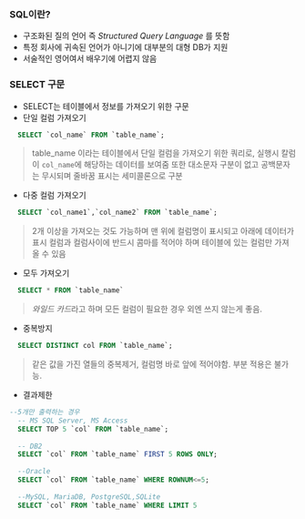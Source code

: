 ### SQL이란?

- 구조화된 질의 언어 즉 *Structured Query Language* 를 뜻함
- 특정 회사에 귀속된 언어가 아니기에 대부분의 대형 DB가 지원
- 서술적인 영어여서 배우기에 어렵지 않음


### SELECT 구문

 - SELECT는 테이블에서 정보를 가져오기 위한 구문
 - 단일 컬럼 가져오기
```sql
  SELECT `col_name` FROM `table_name`;
```
>table_name 이라는 테이블에서 단일 컬럼을 가져오기 위한 쿼리로, 실행시 칼럼이 `col_name`에 해당하는 데이터를 보여줌
>또한 대소문자 구분이 없고 공백문자는 무시되며 줄바꿈 표시는 세미콜론으로 구분

- 다중 컬럼 가져오기

```sql
  SELECT `col_name1`,`col_name2` FROM `table_name`;
```
>2개 이상을 가져오는 것도 가능하며 맨 위에 컬럼명이 표시되고 아래에 데이터가 표시
>컬럼과 컬럼사이에 반드시 콤마를 적어야 하며 테이블에 있는 컬럼만 가져올 수 있음

- 모두 가져오기 

```sql
  SELECT * FROM `table_name`
```
>*와일드 카드*라고 하며 모든 컬럼이 필요한 경우 외엔 쓰지 않는게 좋음.

- 중복방지

```sql
  SELECT DISTINCT col FROM `table_name`;
```
>같은 값을 가진 열들의 중복제거, 컬럼명 바로 앞에 적어야함.
>부분 적용은 불가능.

- 결과제한

```sql
--5개만 출력하는 경우
  -- MS SQL Server, MS Access
  SELECT TOP 5 `col` FROM `table_name`;
  
  -- DB2
  SELECT `col` FROM `table_name` FIRST 5 ROWS ONLY;
  
  --Oracle
  SELECT `col` FROM `table_name` WHERE ROWNUM<=5;
  
  --MySQL, MariaDB, PostgreSQL,SQLite
  SELECT `col` FROM `table_name` WHERE LIMIT 5
  
```
